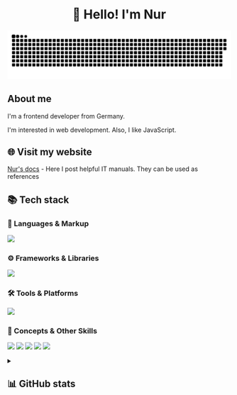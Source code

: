 <h1 align="center">👋 Hello! I'm Nur </h1>

<p align="center">
 <img width="600" src="assets/github-snake.svg" alt="snake"/>
</p>

## About me

I'm a frontend developer from Germany.

I'm interested in web development. Also, I like JavaScript.


## 🌐 Visit my website
[Nur's docs](https://themartisuper.github.io/) - Here I post helpful IT manuals. They can be used as references

<h2><b>📚 Tech stack</b></h2>
<p>
  <h3>🧠 Languages & Markup </h3>
  <img src="https://skillicons.dev/icons?i=js,ts,html,css,py,md&perline=7" />
  <h3>⚙️ Frameworks & Libraries</h3>
  <img src="https://skillicons.dev/icons?i=react,nodejs,nestjs,django,&perline=7" />
  <h3>🛠️ Tools & Platforms</h3>
  <img src="https://skillicons.dev/icons?i=git,github,webpack,vscode,pycharm,obsidian,windows&perline=7" />
  <h3>🎨 Concepts & Other Skills</h3>
  <img src="https://img.shields.io/badge/OOP-00599C?style=for-the-badge&logo=c">
  <img src="https://img.shields.io/badge/REST_API-02569B?style=for-the-badge&logo=swagger">
  <img src="https://img.shields.io/badge/JSON-000000?style=for-the-badge&logo=json">
  <img src="https://img.shields.io/badge/Responsive_Design-FF6F00?style=for-the-badge&logo=responsive">
  <img src="https://img.shields.io/badge/DOM_Manipulation-303030?style=for-the-badge&logo=javascript">
  <br>
</p>


<details align="left">
  <summary><h2><b>📊 GitHub stats</b></h2></summary>
    <img src="https://github-readme-stats.vercel.app/api/top-langs/?username=themartisuper&theme=dracula&layout=compact&hide_border=true&bg_color=00000000" />
    <br>
    <img src="https://github-readme-stats.vercel.app/api?username=themartisuper&count_private=true&show_icons=true&theme=dracula&hide_border=true&bg_color=00000000" />
  </p>
</details>